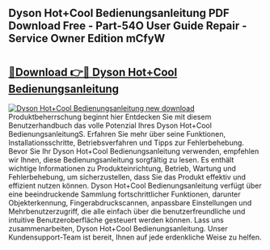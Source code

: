 ## Dyson Hot+Cool Bedienungsanleitung PDF Download Free - Part-54O User Guide Repair - Service Owner Edition mCfyW

# <h2><a href="http://df07dg.blite.top/?on=Dyson+Hot%2bCool+Bedienungsanleitung">🔗Download 👉🔴 Dyson Hot+Cool Bedienungsanleitung</a></h2>

[![Dyson Hot+Cool Bedienungsanleitung new download](https://i.imgur.com/lujVjoI.png)](http://df07dg.blite.top/?on=Dyson+Hot%2bCool+Bedienungsanleitung)
Produktbeherrschung beginnt hier Entdecken Sie mit diesem Benutzerhandbuch das volle Potenzial Ihres Dyson Hot+Cool BedienungsanleitungS. Erfahren Sie mehr über seine Funktionen, Installationsschritte, Betriebsverfahren und Tipps zur Fehlerbehebung. Bevor Sie Ihr Dyson Hot+Cool Bedienungsanleitung verwenden, empfehlen wir Ihnen, diese Bedienungsanleitung sorgfältig zu lesen. Es enthält wichtige Informationen zu Produkteinrichtung, Betrieb, Wartung und Fehlerbehebung, um sicherzustellen, dass Sie das Produkt effektiv und effizient nutzen können. Dyson Hot+Cool Bedienungsanleitung verfügt über eine beeindruckende Sammlung fortschrittlicher Funktionen, darunter Objekterkennung, Fingerabdruckscannen, anpassbare Einstellungen und Mehrbenutzerzugriff, die alle einfach über die benutzerfreundliche und intuitive Benutzeroberfläche gesteuert werden können. Lass uns zusammenarbeiten, Dyson Hot+Cool Bedienungsanleitung. Unser Kundensupport-Team ist bereit, Ihnen auf jede erdenkliche Weise zu helfen.
